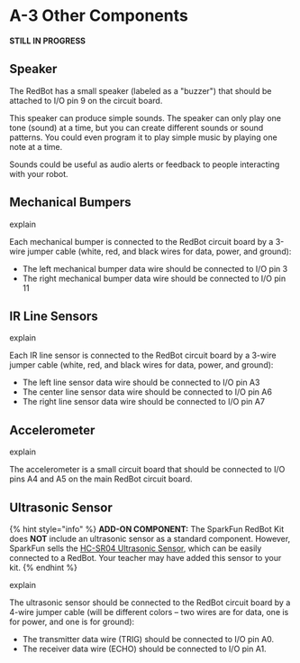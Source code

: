 # A-3 Other Components

**STILL IN PROGRESS**

## Speaker

The RedBot has a small speaker \(labeled as a "buzzer"\) that should be attached to I/O pin 9 on the circuit board.

This speaker can produce simple sounds. The speaker can only play one tone \(sound\) at a time, but you can create different sounds or sound patterns. You could even program it to play simple music by playing one note at a time.

Sounds could be useful as audio alerts or feedback to people interacting with your robot.

## Mechanical Bumpers

explain

Each mechanical bumper is connected to the RedBot circuit board by a 3-wire jumper cable \(white, red, and black wires for data, power, and ground\):

* The left mechanical bumper data wire should be connected to I/O pin 3
* The right mechanical bumper data wire should be connected to I/O pin 11

## IR Line Sensors

explain

Each IR line sensor is connected to the RedBot circuit board by a 3-wire jumper cable \(white, red, and black wires for data, power, and ground\):

* The left line sensor data wire should be connected to I/O pin A3
* The center line sensor data wire should be connected to I/O pin A6
* The right line sensor data wire should be connected to I/O pin A7

## Accelerometer

explain

The accelerometer is a small circuit board that should be connected to I/O pins A4 and A5 on the main RedBot circuit board.

## Ultrasonic Sensor

{% hint style="info" %}
**ADD-ON COMPONENT:** The SparkFun RedBot Kit does **NOT** include an ultrasonic sensor as a standard component. However, SparkFun sells the [HC-SR04 Ultrasonic Sensor](https://www.sparkfun.com/products/13959), which can be easily connected to a RedBot. Your teacher may have added this sensor to your kit.
{% endhint %}

explain

The ultrasonic sensor should be connected to the RedBot circuit board by a 4-wire jumper cable \(will be different colors – two wires are for data, one is for power, and one is for ground\):

* The transmitter data wire \(TRIG\) should be connected to I/O pin A0.
* The receiver data wire \(ECHO\) should be connected to I/O pin A1.


